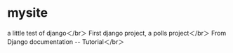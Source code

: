 # mysite
a little test of django＜/br＞
First django project, a polls project＜/br＞
From Django documentation -- Tutorial＜/br＞
